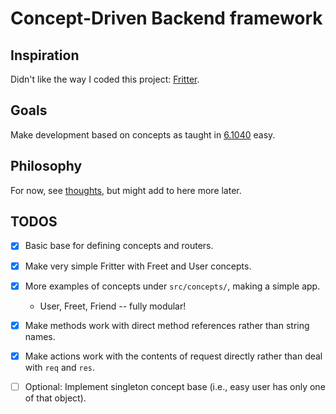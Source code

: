 # Concept-Driven Backend framework

## Inspiration

Didn't like the way I coded this project: [Fritter](https://github.com/BarishNamazov/fritter).

## Goals

Make development based on concepts as taught in [6.1040](https://61040-fa22.github.io/schedule) easy.

## Philosophy

For now, see [thoughts](https://github.com/BarishNamazov/conception/blob/main/thoughts.md), but might add to here more later.

## TODOS

- [x] Basic base for defining concepts and routers.

- [x] Make very simple Fritter with Freet and User concepts.

- [x] More examples of concepts under `src/concepts/`, making a simple app.

  - User, Freet, Friend -- fully modular!

- [x] Make methods work with direct method references rather than string names.

- [x] Make actions work with the contents of request directly rather than deal with `req` and `res`.

- [ ] Optional: Implement singleton concept base (i.e., easy user has only one of that object).
